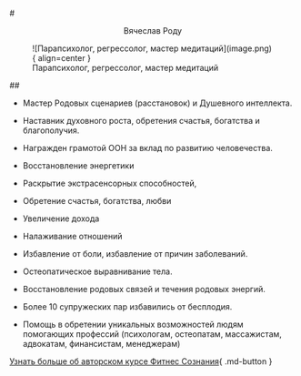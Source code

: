 
#<p style="text-align: center;">Вячеслав Роду</p>
<figure markdown>
![Парапсихолог, регрессолог, мастер медитаций](image.png){ align=center }
  <figcaption>Парапсихолог, регрессолог, мастер медитаций </figcaption>
</figure>


##<p style="text-align: center;"> </p>
 - Мастер Родовых сценариев (расстановок) и Душевного интеллекта.
 - Наставник духовного роста, обретения счастья, богатства и благополучия.
 - Награжден грамотой ООН за вклад по развитию человечества.
 
- Восстановление энергетики
- Раскрытие экстрасенсорных способностей,
- Обретение счастья, богатства, любви
- Увеличение дохода
- Налаживание отношений
- Избавление от боли, избавление от причин заболеваний. 
- Остеопатическое выравнивание тела.
- Восстановление родовых связей и течения родовых энергий.
- Более 10 супружеских пар избавились от бесплодия.
- Помощь в обретении уникальных возможностей людям помогающих профессий (психологам, остеопатам, массажистам,  адвокатам, финансистам, менеджерам)
 

[Узнать больше об авторском курсе Фитнес Сознания](https://centrkolo.autoweboffice.ru/?r=ordering/cart/as1&id=8&clean=true&lg=ru&Settings[hideColQuantity]=1&Settings[hideColDelete]=1){ .md-button }
